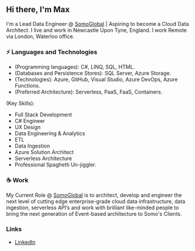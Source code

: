 ## Hi there, I'm Max

I'm a Lead Data Engineer @ [SomoGlobal](https://www.somoglobal.com/)  | Aspiring to become a Cloud Data Architect. 
I live and work in Newcastle Upon Tyne, England.
I work Remote via London, Waterloo office.

### ⚡ Languages and Technologies

* (Programming languages): C#, LINQ, SQL, HTML.
* (Databases and Persistence Stores): SQL Server, Azure Storage.
* (Technologies): Azure, GitHub, Visual Studio, Azure DevOps, Azure Functions.
* (Preferred Architecture): Serverless, PaaS, FaaS, Containers.

(Key Skills): 
* Full Stack Development
* C# Engineer
* UX Design
* Data Engineering & Analytics
* ETL
* Data Ingestion
* Azure Solution Architect
* Serverless Architecture
* Professional Spaghetti Un-jiggler.


### ☕ Work

My Current Role @ [SomoGlobal](https://www.somoglobal.com/) is to architect, develop and engineer the next level of cutting edge enterprise-grade cloud data infrastructure, data ingestion, serverless API’s and work with brilliant like-minded people to bring the next generation of Event-based architecture to Somo's Clients.


### Links 

* [LinkedIn](https://www.linkedin.com/in/max-hutchinson-02341153/)


